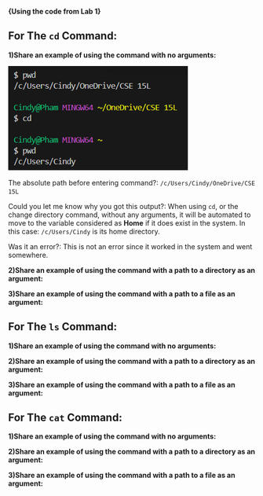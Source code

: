 **{Using the code from Lab 1}**

## For The `cd` Command:

**1)Share an example of using the command with no arguments:**

![Image](Cse15-l101.png)

The absolute path before entering command?: `/c/Users/Cindy/OneDrive/CSE 15L` 

Could you let me know why you got this output?: When using `cd`, or the change directory command, without any arguments, it will be automated to move to the variable considered as **Home** if it does exist in the system. In this case: `/c/Users/Cindy` is its home directory.

Was it an error?: This is not an error since it worked in the system and went somewhere.
  
**2)Share an example of using the command with a path to a directory as an argument:**

**3)Share an example of using the command with a path to a file as an argument:**

## For The `ls` Command:

**1)Share an example of using the command with no arguments:**

**2)Share an example of using the command with a path to a directory as an argument:**

**3)Share an example of using the command with a path to a file as an argument:**

## For The `cat` Command:

**1)Share an example of using the command with no arguments:**

**2)Share an example of using the command with a path to a directory as an argument:**

**3)Share an example of using the command with a path to a file as an argument:**
